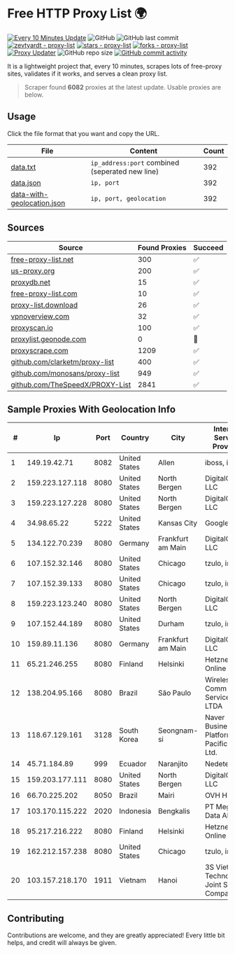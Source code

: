 
# Free HTTP Proxy List 🌍

[![Every 10 Minutes Update](https://github.com/mertguvencli/http-proxy-list/actions/workflows/main.yml/badge.svg?branch=main)](https://github.com/mertguvencli/http-proxy-list/actions/workflows/main.yml)
![GitHub](https://img.shields.io/github/license/mertguvencli/http-proxy-list)
![GitHub last commit](https://img.shields.io/github/last-commit/mertguvencli/http-proxy-list)
[![zevtyardt - proxy-list](https://img.shields.io/static/v1?label=zevtyardt&message=proxy-list&color=blue&logo=github)](https://github.com/zevtyardt/proxy-list "Go to GitHub repo")
[![stars - proxy-list](https://img.shields.io/github/stars/zevtyardt/proxy-list?style=social)](https://github.com/zevtyardt/proxy-list)
[![forks - proxy-list](https://img.shields.io/github/forks/zevtyardt/proxy-list?style=social)](https://github.com/zevtyardt/proxy-list)
[![Proxy Updater](https://github.com/zevtyardt/proxy-list/workflows/Proxy%20Updater/badge.svg)](https://github.com/zevtyardt/proxy-list/actions?query=workflow:"Proxy+Updater")
![GitHub repo size](https://img.shields.io/github/repo-size/zevtyardt/proxy-list)
[![GitHub commit activity](https://img.shields.io/github/commit-activity/m/zevtyardt/proxy-list?logo=commits)](https://github.com/zevtyardt/proxy-list/commits/main)

It is a lightweight project that, every 10 minutes, scrapes lots of free-proxy sites, validates if it works, and serves a clean proxy list.

> Scraper found **6082** proxies at the latest update. Usable proxies are below.

## Usage

Click the file format that you want and copy the URL.

|File|Content|Count|
|----|-------|-----|
|[data.txt](https://raw.githubusercontent.com/mertguvencli/http-proxy-list/main/proxy-list/data.txt)|`ip_address:port` combined (seperated new line)|392|
|[data.json](https://raw.githubusercontent.com/mertguvencli/http-proxy-list/main/proxy-list/data.json)|`ip, port`|392|
|[data-with-geolocation.json](https://raw.githubusercontent.com/mertguvencli/http-proxy-list/main/proxy-list/data-with-geolocation.json)|`ip, port, geolocation`|392|

## Sources

|Source|Found Proxies|Succeed|
|------|-------------|-------|
|[free-proxy-list.net](https://free-proxy-list.net)|300|✅|
|[us-proxy.org](https://www.us-proxy.org)|200|✅|
|[proxydb.net](http://proxydb.net)|15|✅|
|[free-proxy-list.com](https://free-proxy-list.com/?page=&port=&type%5B%5D=http&type%5B%5D=https&up_time=0&search=Search)|10|✅|
|[proxy-list.download](https://www.proxy-list.download/HTTP)|26|✅|
|[vpnoverview.com](https://vpnoverview.com/privacy/anonymous-browsing/free-proxy-servers)|32|✅|
|[proxyscan.io](https://www.proxyscan.io)|100|✅|
|[proxylist.geonode.com](https://proxylist.geonode.com/api/proxy-list?limit=300&page=1&sort_by=lastChecked&sort_type=desc&protocols=http,https)|0|🚫|
|[proxyscrape.com](https://api.proxyscrape.com/v2/?request=displayproxies&protocol=http&timeout=10000&country=all&ssl=all&anonymity=all)|1209|✅|
|[github.com/clarketm/proxy-list](https://raw.githubusercontent.com/clarketm/proxy-list/master/proxy-list-raw.txt)|400|✅|
|[github.com/monosans/proxy-list](https://raw.githubusercontent.com/monosans/proxy-list/main/proxies/http.txt)|949|✅|
|[github.com/TheSpeedX/PROXY-List](https://raw.githubusercontent.com/TheSpeedX/PROXY-List/master/http.txt)|2841|✅|


## Sample Proxies With Geolocation Info

|#|Ip|Port|Country|City|Internet Service Provider|
|-|--|----|-------|----|-------------------------|
|1|149.19.42.71|8082|United States|Allen|iboss, inc|
|2|159.223.127.118|8080|United States|North Bergen|DigitalOcean, LLC|
|3|159.223.127.228|8080|United States|North Bergen|DigitalOcean, LLC|
|4|34.98.65.22|5222|United States|Kansas City|Google LLC|
|5|134.122.70.239|8080|Germany|Frankfurt am Main|DigitalOcean, LLC|
|6|107.152.32.146|8080|United States|Chicago|tzulo, inc.|
|7|107.152.39.133|8080|United States|Chicago|tzulo, inc.|
|8|159.223.123.240|8080|United States|North Bergen|DigitalOcean, LLC|
|9|107.152.44.189|8080|United States|Durham|tzulo, inc.|
|10|159.89.11.136|8080|Germany|Frankfurt am Main|DigitalOcean, LLC|
|11|65.21.246.255|8080|Finland|Helsinki|Hetzner Online GmbH|
|12|138.204.95.166|8080|Brazil|São Paulo|Wireless Comm Services LTDA|
|13|118.67.129.161|3128|South Korea|Seongnam-si|Naver Business Platform Asia Pacific Pte. Ltd.|
|14|45.71.184.89|999|Ecuador|Naranjito|Nedetel S.A.|
|15|159.203.177.111|8080|United States|North Bergen|DigitalOcean, LLC|
|16|66.70.225.202|8050|Brazil|Mairi|OVH Hosting|
|17|103.170.115.222|2020|Indonesia|Bengkalis|PT Mega Data Akses|
|18|95.217.216.222|8080|Finland|Helsinki|Hetzner Online GmbH|
|19|162.212.157.238|8080|United States|Chicago|tzulo, inc.|
|20|103.157.218.170|1911|Vietnam|Hanoi|3S Viet Nam Technology Joint Stock Company|



## Contributing

Contributions are welcome, and they are greatly appreciated! Every
little bit helps, and credit will always be given.

